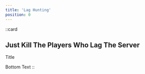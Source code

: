 ```yaml
---
title: 'Lag Hunting'
position: 0
---
```


::card
## Just Kill The Players Who Lag The Server
Title

Bottom Text
::